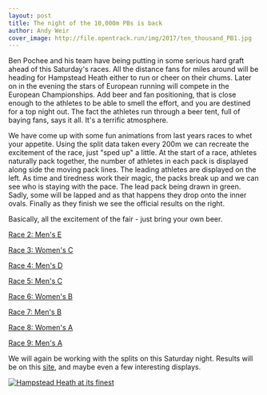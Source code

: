 ```yaml
---
layout: post
title: The night of the 10,000m PBs is back
author: Andy Weir
cover_image: http://file.opentrack.run/img/2017/ten_thousand_PB1.jpg
---
```


Ben Pochee and his team have being putting in some serious hard graft ahead of this Saturday's races. All the distance fans for miles around will be heading for Hampstead Heath either to run or cheer on their chums. Later on in the evening the stars of European running will compete in the European Championships. Add beer and fan positioning, that is close enough to the athletes to be able to smell the effort, and you are destined for a top night out. The fact the athletes run through a beer tent, full of baying fans, says it all. It's a terrific atmosphere.

We have come up with some fun animations from last years races to whet your appetite. Using the split data taken every 200m we can recreate the excitement of the race, just "sped up" a little. At the start of a race, athletes naturally pack together, the number of athletes in each pack is displayed along side the moving pack lines. The leading athletes are displayed on the left. As time and tiredness work their magic, the packs break up and we can see who is staying with the pace. The lead pack being drawn in green. Sadly, some will be lapped and as that happens they drop onto the inner ovals. Finally as they finish we see the official results on the right.

Basically, all the excitement of the fair - just bring your own beer.


<a href="/assets/img/animation/2018/race2.mp4">Race 2: Men's E</a>

<a href="/assets/img/animation/2018/race3.mp4">Race 3: Women's C</a>

<a href="/assets/img/animation/2018/race4.mp4">Race 4: Men's D</a>

<a href="/assets/img/animation/2018/race5.mp4">Race 5: Men's C</a>

<a href="/assets/img/animation/2018/race6.mp4">Race 6: Women's B</a>

<a href="/assets/img/animation/2018/race7.mp4">Race 7: Men's B</a>

<a href="/assets/img/animation/2018/race8.mp4">Race 8: Women's A</a>

<a href="/assets/img/animation/2018/race9.mp4">Race 9: Men's A</a>

We will again be working with the splits on this Saturday night. Results will be on this 
<a href="https://results.opentrack.run/x/2019/GBR/not/"> site</a>, and maybe even a few interesting displays.

[![Hampstead Heath at its finest](https://files.opentrack.run/live/img/2017/ten_thousand_PB1.jpg)](https://files.opentrack.run/live/img/2017/ten_thousand_PB1.jpg)
